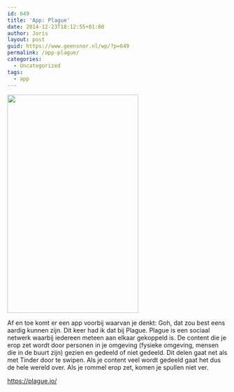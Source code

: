 ```yaml
---
id: 649
title: 'App: Plague'
date: 2014-12-23T18:12:55+01:00
author: Joris
layout: post
guid: https://www.geensnor.nl/wp/?p=649
permalink: /app-plague/
categories:
  - Uncategorized
tags:
  - app
---
```

<img class="alignright" src="https://lh6.ggpht.com/NOGy31oSA1qADXoeAoFN_U3XpA0phzlV7hWfDqZc1CFKmC2zLRlHywwUOcrafXYd1YE=h500" alt="" width="300" height="500" />

Af en toe komt er een app voorbij waarvan je denkt: Goh, dat zou best eens aardig kunnen zijn. Dit keer had ik dat bij Plague. Plague is een sociaal netwerk waarbij iedereen meteen aan elkaar gekoppeld is. De content die je erop zet wordt door personen in je omgeving (fysieke omgeving, mensen die in de buurt zijn) gezien en gedeeld of niet gedeeld. Dit delen gaat net als met Tinder door te swipen. Als je content veel wordt gedeeld gaat het dus de hele wereld over. Als je rommel erop zet, komen je spullen niet ver.

<https://plague.io/>